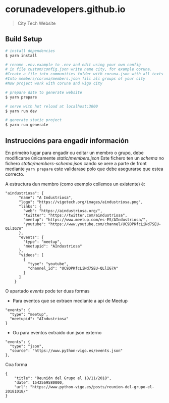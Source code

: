# corunadevelopers.github.io

> City Tech Website

## Build Setup

```bash
# install dependencies
$ yarn install

# rename .env.example to .env and edit using your own config
# in file custom/config.json write name city, for example coruna. 
#Create a file into communities folder with coruna.json with all texts of website
#Into members/coruna/members.json fill all groups of your city
#Now project work with coruna and vigo city

# prepare date to generate website
$ yarn prepare

# serve with hot reload at localhost:3000
$ yarn run dev

# generate static project
$ yarn run generate
```

## Instruccións para engadir información

En primeiro lugar para engadir ou editar un membro o grupo, debe modificarse únicamente _static/members.json_
Este fichero ten un _schema_ no fichero _static/members-schema.json_ cando se xere a parte de front mediante `yarn prepare` este validarase polo que debe asegurarse que estea correcto.

A estructura dun membro (como exemplo collemos un existente) é:

```
"aindustriosa": {
      "name": "A Industriosa",
      "logo": "https://vigotech.org/images/aindustriosa.png",
      "links": {
        "web": "https://aindustriosa.org/",
        "twitter": "https://twitter.com/aindustriosa",
        "meetup": "https://www.meetup.com/es-ES/AIndustriosa/",
        "youtube": "https://www.youtube.com/channel/UC9DPKfcLiNd7SEU-QLlIG7A"
      },
      "events": {
        "type": "meetup",
        "meetupid": "AIndustriosa"
      },
      "videos": [
        {
          "type": "youtube",
          "channel_id": "UC9DPKfcLiNd7SEU-QLlIG7A"
        }
      ]
    }
```

O apartado _events_ pode ter duas formas

- Para eventos que se extraen mediante a api de Meetup

```
"events": {
  "type": "meetup",
  "meetupid": "AIndustriosa"
}
```

- Ou para eventos extraido dun json externo

```
"events": {
  "type": "json",
  "source": "https://www.python-vigo.es/events.json"
},
```

Coa forma

```
{
    "title": "Reunión del Grupo el 18/11/2018",
    "date": 1542569580000,
    "url": "https://www.python-vigo.es/posts/reunion-del-grupo-el-20181018/"
}

```
